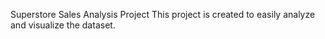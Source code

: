 Superstore Sales Analysis Project
This project is created to easily analyze and visualize the dataset.
